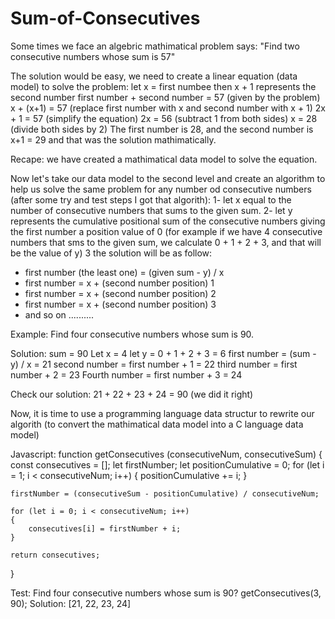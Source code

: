 # Sum-of-Consecutives
Some times we face an algebric mathimatical problem says:
"Find two consecutive numbers whose sum is 57"

The solution would be easy, we need to create a linear equation (data model) to solve the problem:
let x = first numbee
then  x + 1 represents the second number
first number + second number  = 57 (given by the problem)
x + (x+1) = 57 (replace first number with x and second number with x + 1)
2x + 1 = 57 (simplify the equation)
2x = 56 (subtract 1 from both sides)
x = 28 (divide both sides by 2)
The first number is 28, and the second number is x+1 = 29
and that was the solution mathimatically.

Recape: we have created a mathimatical data model to solve the equation.

Now let's take our data model to the second level and create an algorithm to help us solve the same problem for any number od consecutive numbers (after some try and test steps I got that algorith):
1- let x equal to the number of consecutive numbers that sums to the given sum.
2- let y represents the cumulative positional sum of the consecutive numbers giving the first number a position value of 0 (for example if we have 4 consecutive numbers that sms to the given sum, we calculate 0 + 1 + 2 + 3, and that will be the value of y)
3 the solution will be as follow:
- first number (the least one) = (given sum - y) / x
- first number = x + (second number position) 1
- first number = x + (second number position) 2
- first number = x + (second number position) 3
- and so on ..........

Example:
Find four consecutive numbers whose sum is 90.

Solution:
sum = 90
Let x = 4
let y = 0 + 1 + 2 + 3 = 6
first number = (sum - y) / x = 21
second number = first number + 1 = 22
third number = first number + 2 = 23
Fourth number = first number + 3 = 24

Check our solution:
21 + 22 + 23 + 24 = 90 (we did it right)

Now, it is time to use a programming language data structur to rewrite our algorith (to convert the mathimatical data model into a C language data model)

Javascript:
function getConsecutives (consecutiveNum, consecutiveSum) {
    const consecutives = [];
    let firstNumber;
    let positionCumulative = 0;
    for (let i = 1; i < consecutiveNum; i++)
    {
        positionCumulative += i;
    }

    firstNumber = (consecutiveSum - positionCumulative) / consecutiveNum;
    
    for (let i = 0; i < consecutiveNum; i++)
    {
        consecutives[i] = firstNumber + i;
    }

    return consecutives;
}

Test:
Find four consecutive numbers whose sum is 90?
getConsecutives(3, 90);
Solution: [21, 22, 23, 24]

